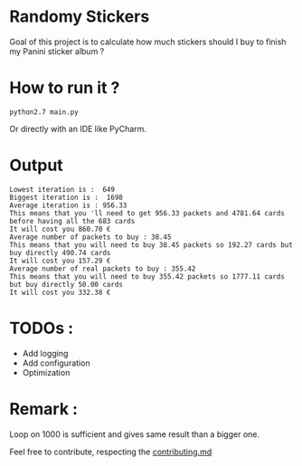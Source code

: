 # Randomy Stickers

Goal of this project is to calculate how much stickers should I buy to finish my Panini sticker album ?

# How to run it ?

    python2.7 main.py
    

Or directly with an IDE like PyCharm.  
  
    
# Output 


    Lowest iteration is :  649
    Biggest iteration is :  1698
    Average iteration is : 956.33 
    This means that you 'll need to get 956.33 packets and 4781.64 cards before having all the 683 cards
    It will cost you 860.70 €
    Average number of packets to buy : 38.45 
    This means that you will need to buy 38.45 packets so 192.27 cards but buy directly 490.74 cards
    It will cost you 157.29 €
    Average number of real packets to buy : 355.42 
    This means that you will need to buy 355.42 packets so 1777.11 cards but buy directly 50.00 cards
    It will cost you 332.38 €


    
# TODOs :

- Add logging
- Add configuration
- Optimization 



# Remark : 

Loop on 1000 is sufficient and gives same result than a bigger one.

Feel free to contribute, respecting the [contributing.md](https://github.com/Jsnarf/randomy-stickers/blob/master/CONTRIBUTING.md)
